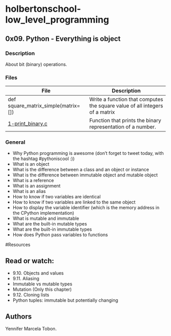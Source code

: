 # holbertonschool-low_level_programming

## 0x09. Python - Everything is object
### Description
About bit (binary) operations.


### Files

| File | Description |
| ------ | ------ |
| def square_matrix_simple(matrix=[]) | Write a function that computes the square value of all integers of a matrix |
| [1-print_binary.c]() | Function that prints the binary representation of a number. |


### General

* Why Python programming is awesome (don’t forget to tweet today, with the hashtag #pythoniscool :))
* What is an object
* What is the difference between a class and an object or instance
* What is the difference between immutable object and mutable object
* What is a reference
* What is an assignment
* What is an alias
* How to know if two variables are identical
* How to know if two variables are linked to the same object
* How to display the variable identifier (which is the memory address in the CPython implementation)
* What is mutable and immutable
* What are the built-in mutable types
* What are the built-in immutable types
* How does Python pass variables to functions

#Resources
## Read or watch:

* 9.10. Objects and values
* 9.11. Aliasing
* Immutable vs mutable types
* Mutation (Only this chapter)
* 9.12. Cloning lists
* Python tuples: immutable but potentially changing

## Authors

Yennifer Marcela Tobon.
